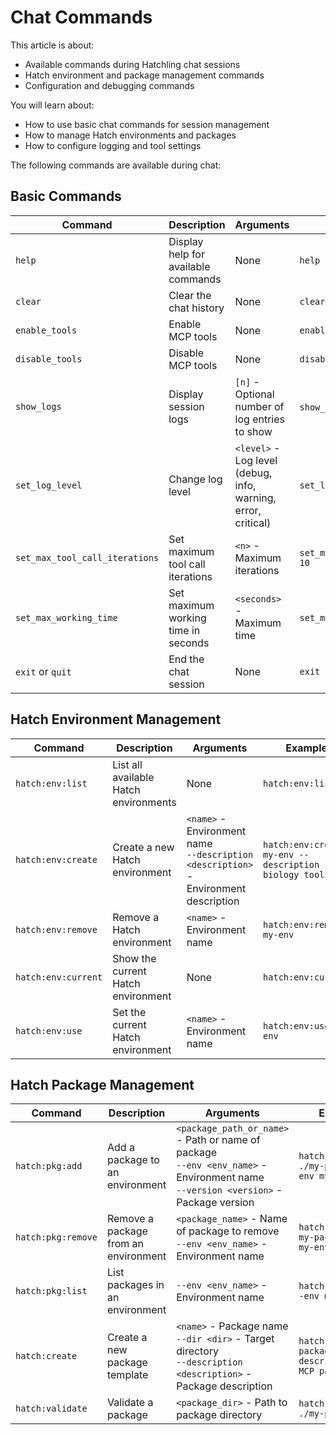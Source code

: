 # Chat Commands

This article is about:
- Available commands during Hatchling chat sessions
- Hatch environment and package management commands
- Configuration and debugging commands

You will learn about:
- How to use basic chat commands for session management
- How to manage Hatch environments and packages
- How to configure logging and tool settings

The following commands are available during chat:

## Basic Commands

| Command | Description | Arguments | Example |
|---------|-------------|----------|---------|
| `help` | Display help for available commands | None | `help` |
| `clear` | Clear the chat history | None | `clear` |
| `enable_tools` | Enable MCP tools | None | `enable_tools` |
| `disable_tools` | Disable MCP tools | None | `disable_tools` |
| `show_logs` | Display session logs | `[n]` - Optional number of log entries to show | `show_logs` or `show_logs 10` |
| `set_log_level` | Change log level | `<level>` - Log level (debug, info, warning, error, critical) | `set_log_level debug` |
| `set_max_tool_call_iterations` | Set maximum tool call iterations | `<n>` - Maximum iterations | `set_max_tool_call_iterations 10` |
| `set_max_working_time` | Set maximum working time in seconds | `<seconds>` - Maximum time | `set_max_working_time 60` |
| `exit` or `quit` | End the chat session | None | `exit` |

## Hatch Environment Management

| Command | Description | Arguments | Example |
|---------|-------------|----------|---------|
| `hatch:env:list` | List all available Hatch environments | None | `hatch:env:list` |
| `hatch:env:create` | Create a new Hatch environment | `<name>` - Environment name <br>`--description <description>` - Environment description | `hatch:env:create my-env --description "For biology tools"` |
| `hatch:env:remove` | Remove a Hatch environment | `<name>` - Environment name | `hatch:env:remove my-env` |
| `hatch:env:current` | Show the current Hatch environment | None | `hatch:env:current` |
| `hatch:env:use` | Set the current Hatch environment | `<name>` - Environment name | `hatch:env:use my-env` |

## Hatch Package Management

| Command | Description | Arguments | Example |
|---------|-------------|----------|---------|
| `hatch:pkg:add` | Add a package to an environment | `<package_path_or_name>` - Path or name of package<br>`--env <env_name>` - Environment name<br>`--version <version>` - Package version | `hatch:pkg:add ./my-package --env my-env` |
| `hatch:pkg:remove` | Remove a package from an environment | `<package_name>` - Name of package to remove<br>`--env <env_name>` - Environment name | `hatch:pkg:remove my-package --env my-env` |
| `hatch:pkg:list` | List packages in an environment | `--env <env_name>` - Environment name | `hatch:pkg:list --env my-env` |
| `hatch:create` | Create a new package template | `<name>` - Package name<br>`--dir <dir>` - Target directory<br>`--description <description>` - Package description | `hatch:create my-package --description "My MCP package"` |
| `hatch:validate` | Validate a package | `<package_dir>` - Path to package directory | `hatch:validate ./my-package` |